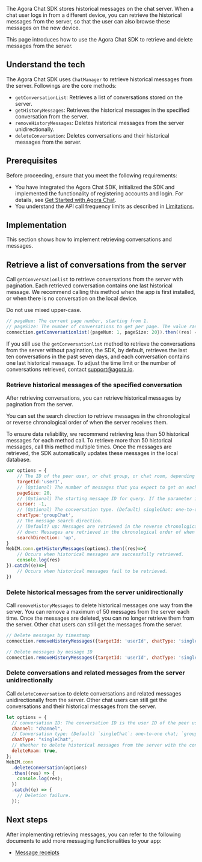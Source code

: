 The Agora Chat SDK stores historical messages on the chat server. When a chat user logs in from a different device, you can retrieve the historical messages from the server, so that the user can also browse these messages on the new device.

This page introduces how to use the Agora Chat SDK to retrieve and delete messages from the server.

## Understand the tech

The Agora Chat SDK uses `ChatManager` to retrieve historical messages from the server. Followings are the core methods:

- `getConversationList`: Retrieves a list of conversations stored on the server.
- `getHistoryMessages`: Retrieves the historical messages in the specified conversation from the server.
- `removeHistoryMessages`: Deletes historical messages from the server unidirectionally.
- `deleteConversation`: Deletes conversations and their historical messages from the server.

## Prerequisites

Before proceeding, ensure that you meet the following requirements:

- You have integrated the Agora Chat SDK, initialized the SDK and implemented the functionality of registering accounts and login. For details, see [Get Started with Agora Chat](./agora_chat_get_started_web?platform=Web).
- You understand the API call frequency limits as described in [Limitations](./agora_chat_limitation?platform=Web).

## Implementation

This section shows how to implement retrieving conversations and messages.

## Retrieve a list of conversations from the server

Call `getConversationlist` to retrieve conversations from the server with pagination. Each retrieved conversation contains one last historical message. We recommend calling this method when the app is first installed, or when there is no conversation on the local device. 

<div class="alert note">Do not use mixed upper-case.</div>

```java
// pageNum: The current page number, starting from 1.
// pageSize: The number of conversations to get per page. The value range is [1,20].
connection.getConversationlist({pageNum: 1, pageSize: 20}).then((res) => {})
```

If you still use the `getConversationlist` method to retrieve the conversations from the server without pagination, the SDK, by default, retrieves the last ten conversations in the past seven days, and each conversation contains one last historical message. To adjust the time limit or the number of conversations retrieved, contact [support@agora.io](mailto:support@agora.io).

### Retrieve historical messages of the specified conversation

After retrieving conversations, you can retrieve historical messages by pagination from the server. 

You can set the search direction to retrieve messages in the chronological or reverse chronological order of when the server receives them. 

To ensure data reliability, we recommend retrieving less than 50 historical messages for each method call. To retrieve more than 50 historical messages, call this method multiple times. Once the messages are retrieved, the SDK automatically updates these messages in the local database.

```javascript
var options = {
    // The ID of the peer user, or chat group, or chat room, depending on the chat type.
    targetId:'user1',
    // (Optional) The number of messages that you expect to get on each page. The value range is [1,50] and the default value is 20.
    pageSize: 20,
    // (Optional) The starting message ID for query. If the parameter is set as -1, an empty string, or null, the SDK retrieves messages from the latest one.
    cursor: -1,
    // (Optional) The conversation type. (Default) singleChat: one-to-one conversation; groupChat: group conversation; chatRoom: chat room conversation.
    chatType:'groupChat',
    // The message search direction. 
    // (Default) up: Messages are retrieved in the reverse chronological order of when the server receives them;
    // down: Messages are retrieved in the chronological order of when the server receives them.
    searchDirection: 'up',
}
WebIM.conn.getHistoryMessages(options).then((res)=>{
    // Occurs when historical messages are successfully retrieved.
    console.log(res) 
}).catch((e)=>{
    // Occurs when historical messages fail to be retrieved.
})
```

### Delete historical messages from the server unidirectionally

Call `removeHistoryMessages` to delete historical messages one way from the server. You can remove a maximum of 50 messages from the server each time. Once the messages are deleted, you can no longer retrieve them from the server. Other chat users can still get the messages from the server.

```javascript
// Delete messages by timestamp
connection.removeHistoryMessages({targetId: 'userId', chatType: 'singleChat', beforeTimeStamp: Date.now()})

// Delete messages by message ID
connection.removeHistoryMessages({targetId: 'userId', chatType: 'singleChat', messageIds: ['messageId']})
```

### Delete conversations and related messages from the server unidirectionally

Call `deleteConversation` to delete conversations and related messages unidirectionally from the server. Other chat users can still get the conversations and their historical messages from the server.

```javascript
let options = {
  // conversation ID: The conversation ID is the user ID of the peer user for one-to-one chat and the group ID for group chat.
  channel: "channel",
  // Conversation type: (Default) `singleChat`: one-to-one chat; `groupChat`: group chat.
  chatType: "singleChat",
  // Whether to delete historical messages from the server with the conversation.
  deleteRoam: true,
};
WebIM.conn
  .deleteConversation(options)
  .then((res) => {
    console.log(res);
  })
  .catch((e) => {
    // Deletion failure.
  });
```

## Next steps

After implementing retrieving messages, you can refer to the following documents to add more messaging functionalities to your app:

- [Message receipts](./agora_chat_message_receipt_web?platform=Web)
